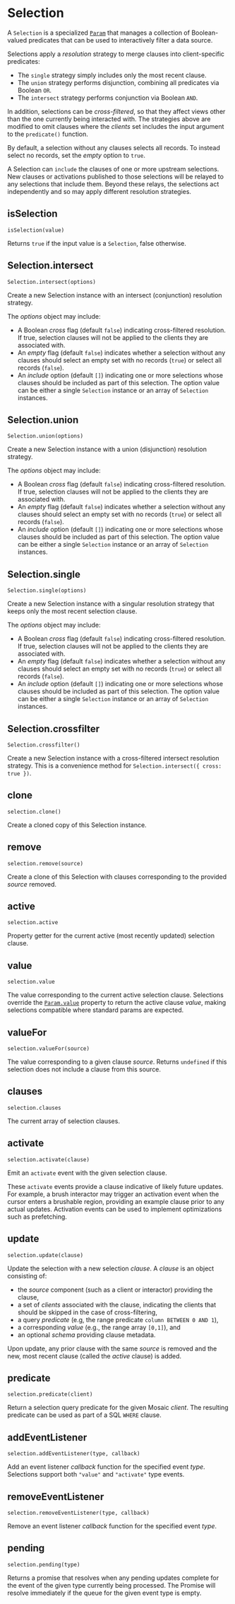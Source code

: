 # Selection

A `Selection` is a specialized [`Param`](./param) that manages a collection of Boolean-valued predicates that can be used to interactively filter a data source.

Selections apply a _resolution_ strategy to merge clauses into client-specific predicates:

- The `single` strategy simply includes only the most recent clause.
- The `union` strategy performs disjunction, combining all predicates via Boolean `OR`.
- The `intersect` strategy performs conjunction via Boolean `AND`.

In addition, selections can be _cross-filtered_, so that they affect views other than the one currently being interacted with.
The strategies above are modified to omit clauses where the _clients_ set includes the input argument to the `predicate()` function.

By default, a selection without any clauses selects all records. To instead select no records, set the _empty_ option to `true`.

A Selection can `include` the clauses of one or more upstream selections. New clauses or activations published to those selections will be relayed to any selections that include them. Beyond these relays, the selections act independently and so may apply different resolution strategies.

## isSelection

`isSelection(value)`

Returns `true` if the input value is a `Selection`, false otherwise.

## Selection.intersect

`Selection.intersect(options)`

Create a new Selection instance with an intersect (conjunction) resolution strategy.

The _options_ object may include:
- A Boolean _cross_ flag (default `false`) indicating cross-filtered resolution. If true, selection clauses will not be applied to the clients they are associated with.
- An _empty_ flag (default `false`) indicates whether a selection without any clauses should select an empty set with no records (`true`) or select all records (`false`).
- An _include_ option (default `[]`) indicating one or more selections whose clauses should be included as part of this selection. The option value can be either a single `Selection` instance or an array of `Selection` instances.

## Selection.union

`Selection.union(options)`

Create a new Selection instance with a union (disjunction) resolution strategy.

The _options_ object may include:
- A Boolean _cross_ flag (default `false`) indicating cross-filtered resolution. If true, selection clauses will not be applied to the clients they are associated with.
- An _empty_ flag (default `false`) indicates whether a selection without any clauses should select an empty set with no records (`true`) or select all records (`false`).
- An _include_ option (default `[]`) indicating one or more selections whose clauses should be included as part of this selection. The option value can be either a single `Selection` instance or an array of `Selection` instances.

## Selection.single

`Selection.single(options)`

Create a new Selection instance with a singular resolution strategy that keeps only the most recent selection clause.

The _options_ object may include:
- A Boolean _cross_ flag (default `false`) indicating cross-filtered resolution. If true, selection clauses will not be applied to the clients they are associated with.
- An _empty_ flag (default `false`) indicates whether a selection without any clauses should select an empty set with no records (`true`) or select all records (`false`).
- An _include_ option (default `[]`) indicating one or more selections whose clauses should be included as part of this selection. The option value can be either a single `Selection` instance or an array of `Selection` instances.

## Selection.crossfilter

`Selection.crossfilter()`

Create a new Selection instance with a cross-filtered intersect resolution strategy.
This is a convenience method for `Selection.intersect({ cross: true })`.

## clone

`selection.clone()`

Create a cloned copy of this Selection instance.

## remove

`selection.remove(source)`

Create a clone of this Selection with clauses corresponding to the provided _source_ removed.

## active

`selection.active`

Property getter for the current active (most recently updated) selection clause.

## value

`selection.value`

The value corresponding to the current active selection clause.
Selections override the [`Param.value`](./param#value) property to return the active clause _value_, making selections compatible where standard params are expected.

## valueFor

`selection.valueFor(source)`

The value corresponding to a given clause _source_.
Returns `undefined` if this selection does not include a clause from this source.

## clauses

`selection.clauses`

The current array of selection clauses.

## activate

`selection.activate(clause)`

Emit an `activate` event with the given selection clause.

These `activate` events provide a clause indicative of likely future updates.
For example, a brush interactor may trigger an activation event when the cursor enters a brushable region, providing an example clause prior to any actual updates.
Activation events can be used to implement optimizations such as prefetching.

## update

`selection.update(clause)`

Update the selection with a new selection _clause_. A _clause_ is an object consisting of:

- the _source_ component (such as a client or interactor) providing the clause,
- a set of _clients_ associated with the clause, indicating the clients that should be skipped in the case of cross-filtering,
- a query _predicate_ (e.g, the range predicate `column BETWEEN 0 AND 1`),
- a corresponding _value_ (e.g., the range array `[0,1]`), and
- an optional _schema_ providing clause metadata.

Upon update, any prior clause with the same _source_ is removed and the new, most recent clause (called the _active_ clause) is added.

## predicate

`selection.predicate(client)`

Return a selection query predicate for the given Mosaic _client_.
The resulting predicate can be used as part of a SQL `WHERE` clause.

## addEventListener

`selection.addEventListener(type, callback)`

Add an event listener _callback_ function for the specified event _type_.
Selections support both `"value"` and `"activate"` type events.

## removeEventListener

`selection.removeEventListener(type, callback)`

Remove an event listener _callback_ function for the specified event _type_.

## pending

`selection.pending(type)`

Returns a promise that resolves when any pending updates complete for the event of the given type currently being processed. The Promise will resolve immediately if the queue for the given event type is empty.
